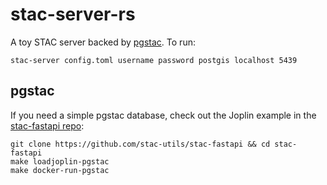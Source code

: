 # stac-server-rs

A toy STAC server backed by [pgstac](https://github.com/stac-utils/pgstac).
To run:

```shell
stac-server config.toml username password postgis localhost 5439
```

## pgstac

If you need a simple pgstac database, check out the Joplin example in the [stac-fastapi repo](https://github.com/stac-utils/stac-fastapi/blob/97b091127e41b24a600cdbc49466074562f554ae/docker-compose.yml#L99-L115):

```shell
git clone https://github.com/stac-utils/stac-fastapi && cd stac-fastapi
make loadjoplin-pgstac
make docker-run-pgstac
```
